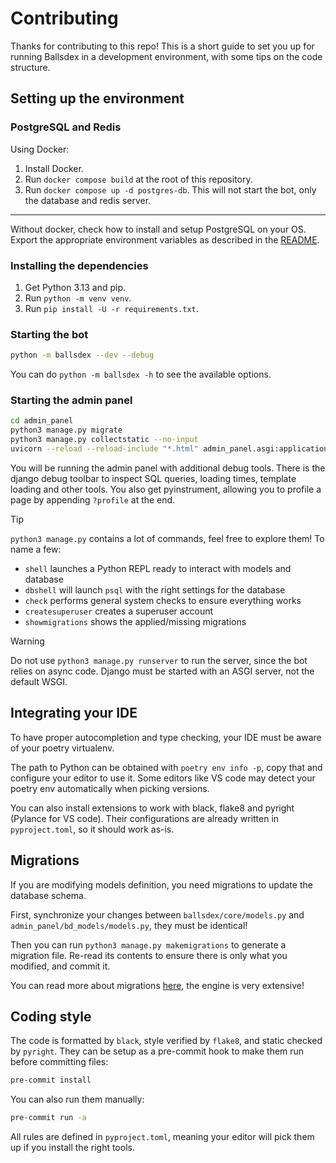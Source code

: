 # Contributing

Thanks for contributing to this repo! This is a short guide to set you up for running Ballsdex in
a development environment, with some tips on the code structure.

## Setting up the environment

### PostgreSQL and Redis

Using Docker:

1. Install Docker.
2. Run `docker compose build` at the root of this repository.
3. Run `docker compose up -d postgres-db`. This will not start the bot, only the
   database and redis server.

----

Without docker, check how to install and setup PostgreSQL on your OS.
Export the appropriate environment variables as described in the
[README](README.md#without-docker).

### Installing the dependencies

1. Get Python 3.13 and pip.
2. Run `python -m venv venv`.
3. Run `pip install -U -r requirements.txt`.

### Starting the bot

```bash
python -m ballsdex --dev --debug
```

You can do `python -m ballsdex -h` to see the available options.

### Starting the admin panel

```bash
cd admin_panel
python3 manage.py migrate
python3 manage.py collectstatic --no-input
uvicorn --reload --reload-include "*.html" admin_panel.asgi:application
```

You will be running the admin panel with additional debug tools. There is the django debug
toolbar to inspect SQL queries, loading times, template loading and other tools. You also get
pyinstrument, allowing you to profile a page by appending `?profile` at the end.

> [!TIP]
> `python3 manage.py` contains a lot of commands, feel free to explore them! To name a few:
>
> - `shell` launches a Python REPL ready to interact with models and database
> - `dbshell` will launch `psql` with the right settings for the database
> - `check` performs general system checks to ensure everything works
> - `createsuperuser` creates a superuser account
> - `showmigrations` shows the applied/missing migrations

> [!WARNING]
> Do not use `python3 manage.py runserver` to run the server, since the bot relies on async code.
> Django must be started with an ASGI server, not the default WSGI.

## Integrating your IDE

To have proper autocompletion and type checking, your IDE must be aware of your poetry virtualenv.

The path to Python can be obtained with `poetry env info -p`, copy that and configure your editor
to use it. Some editors like VS code may detect your poetry env automatically when picking
versions.

You can also install extensions to work with black, flake8 and pyright (Pylance for VS code).
Their configurations are already written in `pyproject.toml`, so it should work as-is.

## Migrations

If you are modifying models definition, you need migrations to update the database schema.

First, synchronize your changes between `ballsdex/core/models.py` and
`admin_panel/bd_models/models.py`, they must be identical!

Then you can run `python3 manage.py makemigrations` to generate a migration file. Re-read its
contents to ensure there is only what you modified, and commit it.

You can read more about migrations
[here](https://docs.djangoproject.com/en/5.1/topics/migrations/), the engine is very extensive!

## Coding style

The code is formatted by `black`, style verified by `flake8`, and static checked by `pyright`.
They can be setup as a pre-commit hook to make them run before committing files:

```sh
pre-commit install
```

You can also run them manually:

```sh
pre-commit run -a
```

All rules are defined in `pyproject.toml`, meaning your editor will pick them up if you install
the right tools.
